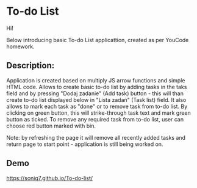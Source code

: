 # To-do List

Hi!

Below introducing basic To-do List applicattion, created as per YouCode homework.


## Description:

Application is created based on multiply JS arrow functions and simple HTML code.
Allows to create basic to-do list by adding tasks in the taks field and by pressing "Dodaj zadanie" (Add task) button - this will than create to-do list displayed below in "Lista zadań" (Task list) field.
It also allows to mark each task as "done" or to remove task from to-do list. 
By clicking on green button, this will strike-through task text and mark green button as ticked. To remove any required task from to-do list, user can choose red button marked with bin.

Note: by refreshing the page it will remove all recently added tasks and return page to start point - application is still being worked on.

## Demo
https://soniq7.github.io/To-do-list/